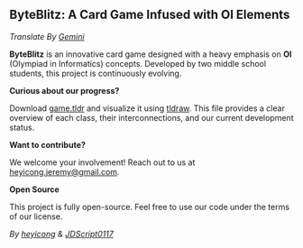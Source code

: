 ## ByteBlitz: A Card Game Infused with OI Elements

_Translate By [Gemini](gemini.google.com)_

**ByteBlitz** is an innovative card game designed with a heavy emphasis on **OI** (Olympiad in Informatics) concepts. Developed by two middle school students, this project is continuously evolving.

**Curious about our progress?**

Download [game.tldr](https://github.com/JeremyHe1209/ByteBlitz/edit/main/game.tldr) and visualize it using [tldraw](tldraw.com). This file provides a clear overview of each class, their interconnections, and our current development status.

**Want to contribute?**

We welcome your involvement! Reach out to us at heyicong.jeremy@gmail.com.

**Open Source**

This project is fully open-source. Feel free to use our code under the terms of our license.

_By [heyicong](https://www.luogu.com.cn/user/725640) & [JDScript0117](https://www.luogu.com.cn/user/910593)_
